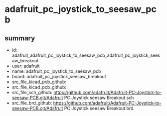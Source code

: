 # adafruit_pc_joystick_to_seesaw_pcb
 
## summary 
* id: adafruit_adafruit_pc_joystick_to_seesaw_pcb_adafruit_pc_joystick_seesaw_breakout
* user: adafruit
* name: adafruit_pc_joystick_to_seesaw_pcb
* board: adafruit_pc_joystick_seesaw_breakout
* src_file_kicad_pcb_github: 
* src_file_kicad_pcb_github: 
* src_file_sch_github: https://github.com/adafruit/Adafruit-PC-Joystick-to-seesaw-PCB.git/Adafruit PC Joystick seesaw Breakout.sch
* src_file_brd_github: https://github.com/adafruit/Adafruit-PC-Joystick-to-seesaw-PCB.git/Adafruit PC Joystick seesaw Breakout.brd



